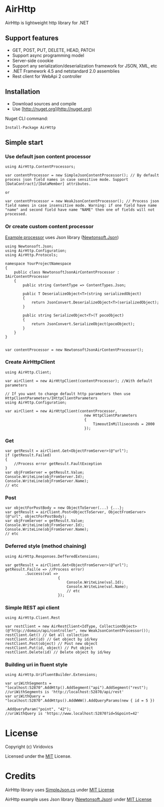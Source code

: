 # AirHttp

AirHttp is lightweight http library for .NET

## Support features

* GET, POST, PUT, DELETE, HEAD, PATCH
* Support async programming model
* Server-side coookie
* Support any serialization/deserialization framework for JSON, XML, etc
* .NET Framework 4.5 and netstandard 2.0 assemblies
* Rest client for WebApi 2 controller

## Installation

* Download sources and compile
* Use [http://nuget.org](http://nuget.org)

Nuget CLI command:

```
Install-Package AirHttp 
```

## Simple start

### Use default json content processor

```
using AirHttp.ContentProcessors;

var contentProcessor = new SimpleJsonContentProcessor(); // By default process json field names in case sensitive mode. Support [DataContract]/[DataMember] attributes.

or

var contentProcessor = new WeakJsonContentProcessor(); // Process json field names in case insensitive mode. Warning: if one field have name "name" and second field have name "NAME" then one of fields will not processed.

```

### Or create custom content processor

[Example processor](https://github.com/Viridovics/AirHttp/blob/master/src/AirHttp.NewtonsoftJson/Configuration/NewtonsoftJsonAirContentProcessor.cs) uses Json library ([Newtonsoft.Json](https://github.com/JamesNK/Newtonsoft.Json))
```
using Newtonsoft.Json;
using AirHttp.Configuration;
using AirHttp.Protocols;

namespace YourProjectNamespace
{
    public class NewtonsoftJsonAirContentProcessor : IAirContentProcessor
    {
        public string ContentType => ContentTypes.Json;

        public T DeserializeObject<T>(string serializedObject)
        {
            return JsonConvert.DeserializeObject<T>(serializedObject);
        }

        public string SerializeObject<T>(T pocoObject)
        {
            return JsonConvert.SerializeObject(pocoObject);
        }
    }
}


var contentProcessor = new NewtonsoftJsonAirContentProcessor();
```

### Create AirHttpClient
```
using AirHttp.Client;

var airClient = new AirHttpClient(contentProcessor); //With default parameters

// If you want to change default http parameters then use HttpClientParameters/IHttpClientParameters
using AirHttp.Configuration;

var airClient = new AirHttpClient(contentProcessor,
                                    new HttpClientParameters
                                    {
                                        TimeoutInMilliseconds = 2000
                                    });
```
### Get

```
var getResult = airClient.Get<ObjectFromServer>(@"url");
if (getResult.Failed)
{
    //Process error getResult.FaultException
}
var objFromServer = getResult.Value;
Console.WriteLine(objFromServer.Id);
Console.WriteLine(objFromServer.Name);
// etc
```

### Post

```
var objectForPostBody = new ObjectToServer(...) {...};
var getResult = airClient.Post<ObjectToServer, ObjectFromServer>(@"url", objectForPostBody);
var objFromServer = getResult.Value;
Console.WriteLine(objFromServer.Id);
Console.WriteLine(objFromServer.Name);
// etc
```

### Deferred style (method chaining)

```
using AirHttp.Responses.DefferedExtensions;

var getResult = airClient.Get<ObjectFromServer>(@"url");
getResult.Fail(e => //Process error)
         .Success(val => 
                        {
                            Console.WriteLine(val.Id);
                            Console.WriteLine(val.Name);
                            // etc
                        });
```

### Simple REST api client

```
using AirHttp.Client.Rest

var restClient = new AirRestClient<IdType, CollectionObject>(@"http://domain/api/controller", new WeakJsonContentProcessor());
restClient.Get() // Get all collection
restClient.Get(id) // Get object by id/key
restClient.Post(object) // Post new object
restClient.Put(id, object) // Put object
restClient.Delete(id) // Delete object by id/key
```

### Building uri in fluent style

```
using AirHttp.UriFluentBuilder.Extensions;

var uriWithSegments = "localhost:52870".AddHttp().AddSegment("api").AddSegment("rest");
//uriWithSegments is 'http://localhost:52870/api/rest'
var uriWithQuery = "localhost:52870".AddHttps().AddWWW().AddQueryParams(new { id = 5 })
                                                        .AddQueryParam("point", "42");
//uriWithQuery is 'https://www.localhost:52870?id=5&point=42'
```

# License
Copyright (c) Viridovics

Licensed under the [MIT](LICENSE) License.

# Credits
AirHttp library uses [SimpleJson.cs](https://github.com/facebook-csharp-sdk/simple-json/blob/master/src/SimpleJson/SimpleJson.cs) under [MIT License](https://github.com/facebook-csharp-sdk/simple-json/blob/master/LICENSE.txt)

AirHttp example uses Json library ([Newtonsoft.Json](https://github.com/JamesNK/Newtonsoft.Json)) under [MIT License](https://github.com/JamesNK/Newtonsoft.Json/blob/master/LICENSE.md)